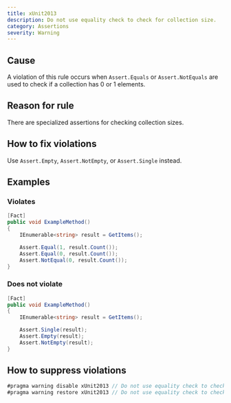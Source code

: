 ```yaml
---
title: xUnit2013
description: Do not use equality check to check for collection size.
category: Assertions
severity: Warning
---
```


## Cause

A violation of this rule occurs when `Assert.Equals` or `Assert.NotEquals` are used to check if a collection has 0 or 1 elements.

## Reason for rule

There are specialized assertions for checking collection sizes.

## How to fix violations

Use `Assert.Empty`, `Assert.NotEmpty`, or `Assert.Single` instead.

## Examples

### Violates

```csharp
[Fact]
public void ExampleMethod()
{
    IEnumerable<string> result = GetItems();

    Assert.Equal(1, result.Count());
    Assert.Equal(0, result.Count());
    Assert.NotEqual(0, result.Count());
}
```

### Does not violate

```csharp
[Fact]
public void ExampleMethod()
{
    IEnumerable<string> result = GetItems();

    Assert.Single(result);
    Assert.Empty(result);
    Assert.NotEmpty(result);
}
```

## How to suppress violations

```csharp
#pragma warning disable xUnit2013 // Do not use equality check to check for collection size.
#pragma warning restore xUnit2013 // Do not use equality check to check for collection size.
```
